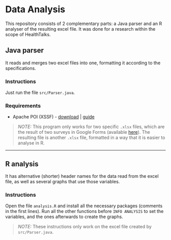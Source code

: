 # Data Analysis
This repository consists of 2 complementary parts: a Java parser and an R analyser of the resulting excel file. It was done for a research within the scope of HealthTalks.

## Java parser
It reads and merges two excel files into one, formatting it according to the specifications.

### Instructions
Just run the file `src/Parser.java`.

### Requirements
* Apache POI (XSSF) - [download](https://poi.apache.org/download.html) | [guide](http://poi.apache.org/spreadsheet/quick-guide.html)

> *NOTE:* This program only works for two specific `.xlsx` files, which are the result of two surveys in Google Forms (available [here](https://goo.gl/forms/6mI6VKjHS0k6Lg1G2 "HealthTalks Questionnaire")). The resulting file is another `.xlsx` file, formatted in a way that it is easier to analyse in R.

---

## R analysis
It has alternative (shorter) header names for the data read from the excel file, as well as several graphs that use those variables.

### Instructions
Open the file `analysis.R` and install all the necessary packages (comments in the first lines). Run all the other functions before `INFO ANALYSIS` to set the variables, and the ones afterwards to create the graphs.

> *NOTE:* These instructions only work on the excel file created by `src/Parser.java`.
